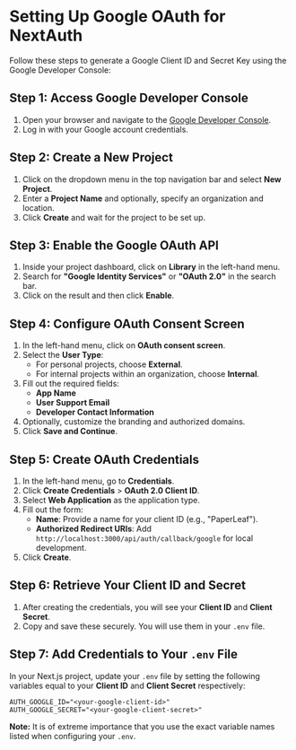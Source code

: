 # Setting Up Google OAuth for NextAuth

Follow these steps to generate a Google Client ID and Secret Key using the Google Developer Console:

## Step 1: Access Google Developer Console
1. Open your browser and navigate to the [Google Developer Console](https://console.developers.google.com/).
2. Log in with your Google account credentials.

## Step 2: Create a New Project
1. Click on the dropdown menu in the top navigation bar and select **New Project**.
2. Enter a **Project Name** and optionally, specify an organization and location.
3. Click **Create** and wait for the project to be set up.

## Step 3: Enable the Google OAuth API
1. Inside your project dashboard, click on **Library** in the left-hand menu.
2. Search for **"Google Identity Services"** or **"OAuth 2.0"** in the search bar.
3. Click on the result and then click **Enable**.

## Step 4: Configure OAuth Consent Screen
1. In the left-hand menu, click on **OAuth consent screen**.
2. Select the **User Type**:
   - For personal projects, choose **External**.
   - For internal projects within an organization, choose **Internal**.
3. Fill out the required fields:
   - **App Name**
   - **User Support Email**
   - **Developer Contact Information**
4. Optionally, customize the branding and authorized domains.
5. Click **Save and Continue**.

## Step 5: Create OAuth Credentials
1. In the left-hand menu, go to **Credentials**.
2. Click **Create Credentials** > **OAuth 2.0 Client ID**.
3. Select **Web Application** as the application type.
4. Fill out the form:
   - **Name**: Provide a name for your client ID (e.g., "PaperLeaf").
   - **Authorized Redirect URIs**: Add `http://localhost:3000/api/auth/callback/google` for local development. 
5. Click **Create**.

## Step 6: Retrieve Your Client ID and Secret
1. After creating the credentials, you will see your **Client ID** and **Client Secret**.
2. Copy and save these securely. You will use them in your `.env` file.

## Step 7: Add Credentials to Your `.env` File
In your Next.js project, update your `.env` file by setting the following variables equal to your **Client ID** and **Client Secret** respectively:
```plaintext
AUTH_GOOGLE_ID="<your-google-client-id>"
AUTH_GOOGLE_SECRET="<your-google-client-secret>"
```
**Note:** It is of extreme importance that you use the exact variable names listed when configuring your `.env`. 